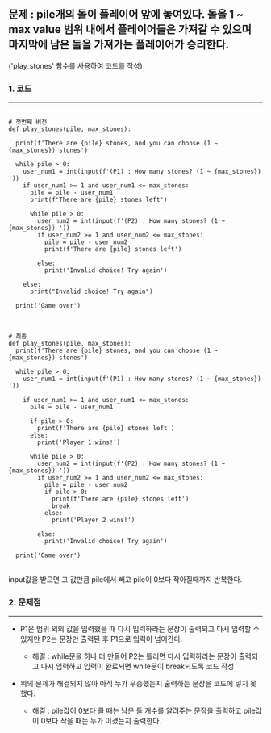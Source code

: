 ## 문제 : pile개의 돌이 플레이어 앞에 놓여있다. 돌을 1 ~ max value 범위 내에서 플레이어들은 가져갈 수 있으며 마지막에 남은 돌을 가져가는 플레이어가 승리한다.   
('play_stones' 함수를 사용하여 코드를 작성)

### 1. 코드
***
<pre>
<code>
# 첫번째 버전
def play_stones(pile, max_stones):

  print(f'There are {pile} stones, and you can choose (1 ~ {max_stones}) stones')
  
  while pile > 0:
    user_num1 = int(input(f'(P1) : How many stones? (1 ~ {max_stones}) '))
    if user_num1 >= 1 and user_num1 <= max_stones:
      pile = pile - user_num1
      print(f'There are {pile} stones left')
      
      while pile > 0:
        user_num2 = int(input(f'(P2) : How many stones? (1 ~ {max_stones}) '))
        if user_num2 >= 1 and user_num2 <= max_stones:
          pile = pile - user_num2
          print(f'There are {pile} stones left')
          
        else:
          print('Invalid choice! Try again')
          
    else:
      print("Invalid choice! Try again")
      
  print('Game over')
</code>
</pre>

<pre>
<code>
# 최종
def play_stones(pile, max_stones):
  print(f'There are {pile} stones, and you can choose (1 ~ {max_stones}) stones')
  
  while pile > 0:
    user_num1 = int(input(f'(P1) : How many stones? (1 ~ {max_stones}) '))
    
    if user_num1 >= 1 and user_num1 <= max_stones:
      pile = pile - user_num1
      
      if pile > 0:
        print(f'There are {pile} stones left')
      else:
        print('Player 1 wins!')
      
      while pile > 0:
        user_num2 = int(input(f'(P2) : How many stones? (1 ~ {max_stones}) '))
        if user_num2 >= 1 and user_num2 <= max_stones:
          pile = pile - user_num2
          if pile > 0:
            print(f'There are {pile} stones left')
            break
          else:
            print('Player 2 wins!')
            
        else:
          print('Invalid choice! Try again')
          
  print('Game over')
</code>
</pre>

input값을 받으면 그 값만큼 pile에서 빼고 pile이 0보다 작아질때까지 반복한다.   

### 2. 문제점
***
- P1은 범위 외의 값을 입력했을 때 다시 입력하라는 문장이 출력되고 다시 입력할 수 있지만 P2는 문장만 출력된 후 P1으로 입력이 넘어간다.
  - 해결 : while문을 하나 더 만들어 P2는 틀리면 다시 입력하라는 문장이 출력되고 다시 입력하고 입력이 완료되면 while문이 break되도록 코드 작성
  
- 위의 문제가 해결되지 않아 아직 누가 우승했는지 출력하는 문장을 코드에 넣지 못했다.
  - 해결 : pile값이 0보다 클 때는 남은 돌 개수를 알려주는 문장을 출력하고 pile값이 0보다 작을 때는 누가 이겼는지 출력한다.
